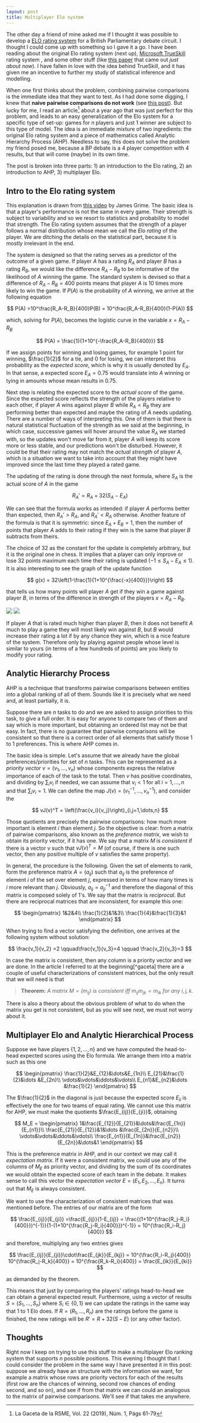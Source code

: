 ```yaml
---
layout: post
title: Multiplayer Elo system
---
```




The other day a friend of mine asked me if I thought it was possible to develop a [ELO rating system](https://en.wikipedia.org/wiki/Elo_rating_system) for a British Parliamentary debate circuit. I thought I could come up with something so I gave it a go. I have been reading about the original Elo rating system (next up), [Microsoft TrueSkill](https://www.microsoft.com/en-us/research/project/trueskill-ranking-system/) rating system , and some other stuff (like [this paper](https://arxiv.org/abs/2101.00400) that came out *just about now*). I have fallen in love with the idea behind TrueSkill, and it has given me an incentive to further my study of statistical inference and modelling. 

When one first thinks about the problem, combining pairwise comparisons is the immediate idea that they want to test. As I had done some digging, I knew that **naive pairwise comparisons do not work** (see [this post](https://www.gautamnarula.com/rating/)). But lucky for me, I read an article[^1] about a year ago that was just perfect for this problem, and leads to an easy generalization of the Elo system for a specific type of set-up: games for $n$ players and just $1$ winner are subject to this type of model. The idea is an immediate mixture of two ingredients: the original Elo rating system and a piece of mathematics called Analytic Hierarchy Process (AHP). Needless to say, this does not solve the problem my friend posed me, because a BP debate is a $4$ player competition with $4$ results, but that will come (maybe) in its own time.

The post is broken into three parts: 1) an introduction to the Elo rating, 2) an introduction to AHP, 3) multiplayer Elo.

## Intro to the Elo rating system

This explanation is drawn from [this video](https://www.youtube.com/watch?v=AsYfbmp0To0) by James Grime. The basic idea is that a player's performance is not the same in every game. Their strength is subject to variability and so we resort to statistics and probability to model that strength. The Elo rating system assumes that the strength of a player follows a normal distribution whose mean we call the *Elo rating* of the player. We are ditching the details on the statistical part, because it is mostly irrelevant in the end. 

The system is designed so that the rating serves as a predictor of the outcome of a given game. If player $A$ has a rating $R_A$ and player $B$ has a rating $R_B$, we would like the difference $R_A-R_B$ to be informative of the likelihood of $A$ winning the game. The standard system is devised so that a difference of $R_A-R_B = 400$ points means that player $A$ is $10$ times more likely to win the game. If $P(A)$ is the probability of $A$ winning, we arrive at the following equation



$$
P(A)  =10^\frac{R_A-R_B}{400}P(B) = 10^\frac{R_A-R_B}{400}(1-P(A))
$$



which, solving for $P(A)$, becomes the logistic curve in the variable $x = R_A-R_B$ 



$$
P(A) = \frac{1}{1+10^{-\frac{R_A-R_B}{400}}}
$$



If we assign points for winning and losing games, for example $1$ point for winning, $\frac{1}{2}$ for a tie, and $0$ for losing, we can interpret this probability as the *expected score*, which is why it is usually denoted by $E_A$. In that sense, a expected score $E_A = 0.75$ would translate into $A$ winning or tying in amounts whose mean results in $0.75$.

Next step is relating the expected score to the *actual score* of the game. Since the expected score reflects the strength of the players relative to each other, if player $A$ wins against player $B$ while $R_A<R_B$ they are performing better than expected and maybe the rating of $A$ needs updating. There are a number of ways of interpreting this. One of them is that there is natural statistical fluctuation of the strength as we said at the beginning, in which case, successive games will hover around the value $R_A$ we started with, so the updates won't move far from it, player $A$ will keep its score more or less stable, and our predictions won't be disturbed. However, it could be that their rating may not match the *actual strength* of player $A$, which is a situation we want to take into account that they might have improved since the last time they played a rated game. 

The updating of the rating is done through the next formula, where $S_A$ is the actual score of $A$ in the game


$$
R_A' = R_A +32(S_A-E_A)
$$


We can see that the formula works as intended: if player $A$ performs better than expected, then $R_A' >R_A$, and $R_A'<R_A$ otherwise. Another feature of the formula is that it is symmetric: since $E_A+E_B = 1$, then the number of points that player $A$ adds to their rating if they win is the same that player $B$ subtracts from theirs.

The choice of $32$ as the constant for the update is completely arbitrary, but it is the original one in chess. It implies that a player can only improve or lose $32$ points maximum each time their rating is updated ($-1\leq S_A-E_A \leq 1$). It is also interesting to see the graph of the update function


$$
g(x) = 32\left(1-\frac{1}{1+10^{\frac{-x}{400}}}\right)
$$


that tells us how many points will player $A$ get if they win a game against player $B$, in terms of the difference in strength of the players $x = R_A-R_B$.


<img src="/pictures/2021-02-18-multiplayer-elo\update_function_light.svg" class="pic_lightmode">
<img src="/pictures/2021-02-18-multiplayer-elo\update_function_dark.svg" class="pic_darkmode">



If player $A$ that is rated much higher than player $B$, then it does not benefit $A$ much to play a game they will most likely win against $B$, but $B$ would increase their rating a lot if by any chance they win, which is a nice feature of the system. Therefore only by playing against people whose level is similar to yours (in terms of a few hundreds of points) are you likely to modify your rating.



## Analytic Hierarchy Process

AHP is a technique that transforms pairwise comparisons between entities into a global ranking of all of them. Sounds like it is precisely what we need and, at least partially, it is. 

Suppose there are $n$ tasks to do and we are asked to assign priorities to this task, to give a full order. It is easy for anyone to compare two of them and say which is more important, but obtaining an ordered list may not be that easy. In fact, there is no guarantee that pairwise comparisons will be consistent so that there is a correct order of all elements that satisfy those 1 to 1 preferences. This is where AHP comes in.

The basic idea is simple. Let's assume that we already have the global preferences/priorities for set of $n$ tasks. This can be represented as a *priority vector* $v=(v_1,\dots,v_n)$ whose components express the relative importance of each of the task to the total. Then $v$ has positive coordinates, and dividing by $\sum_i v_i$ if needed, we can assume that $v_i<1$ for all $i=1,\dots,n$ and that $\sum_i v_i = 1$. We can define the map $J(v) = (v_1^{-1},\dots,v_n^{-1})$, and consider the


$$
vJ(v)^T = \left(\frac{v_i}{v_j}\right)_{i,j=1,\dots,n}
$$


Those quotients are precisely the pairwise comparisons: how much more important is element $i$ than element $j$. So the objective is clear: from a matrix of pairwise comparisons, also known as the *preference matrix*, we wish to obtain its priority vector, if it has one. We say that a matrix $M$ is *consistent* if there is a vector $v$ such that $vJ(v)^T = M$ (of course, if there is one such vector, then any positive multiple of $v$ satisfies the same property).

In general, the procedure is the following. Given the set of elements to rank, form the preference matrix $A=(a_{ij})$ such that $a_{ij}$ is the preference of element $i$ of the set over element $j$, expressed in terms of how many times is $i$ more relevant than $j$. Obviously,  $a_{ij} = a_{ji}^{-1}$ and therefore the diagonal of this matrix is composed solely of $1$'s. We say that the matrix is *reciprocal*. But there are reciprocal matrices that are inconsistent, for example this one:



$$
\begin{pmatrix}
1&2&4\\
\frac{1}{2}&1&3\\
\frac{1}{4}&\frac{1}{3}&1
\end{pmatrix}
$$



When trying to find a vector satisfying the definition, one arrives at the following system without solution:



$$
\frac{v_1}{v_2} =2 \qquad\frac{v_1}{v_3}=4 \qquad \frac{v_2}{v_3}=3
$$



In case the matrix is consistent, then any column is a priority vector and we are done. In the article I referred to at the beginning[^gaceta] there are a couple of useful characterizations of consistent matrices, but the only result that we will need is that

> **Theorem:** *A matrix $M=(m_{ij})$ is consistent iff $m_{ij}m_{jk}=m_{ik}$ for any $i,j,k$.* 

There is also a theory about the obvious problem of what to do when the matrix you get is not consistent, but as you will see next, we must not worry about it.



## Multiplayer Elo and Analytic Hierarchical Process

Suppose we have players $\{1,2,\dots,n\}$ and we have computed the head-to-head expected scores using the Elo formula. We arrange them into a matrix such as this one



$$
\begin{pmatrix}
\frac{1}{2}&E_{12}&\dots&E_{1n}\\
E_{21}&\frac{1}{2}&\dots &E_{2n}\\
\vdots&\vdots&\ddots&\vdots\\
E_{n1}&E_{n2}&\dots &\frac{1}{2}
\end{pmatrix}
$$



The $\frac{1}{2}$ in the diagonal is just because the expected score $E_{ii}$ is effectively the one for two teams of equal rating. We cannot use this matrix for AHP, we must make the quotients $\frac{E_{ij}}{E_{ji}}$, obtaining



$$
M_E = 
\begin{pmatrix}
1&\frac{E_{12}}{E_{21}}&\dots&\frac{E_{1n}}{E_{n1}}\\
\frac{E_{21}}{E_{12}}&1&\dots &\frac{E_{2n}}{E_{n2}}\\
\vdots&\vdots&\ddots&\vdots\\
\frac{E_{n1}}{E_{1n}}&\frac{E_{n2}}{E_{2n}}&\dots&1
\end{pmatrix}
$$



This is the preference matrix in AHP, and in our context we may call it *expectation matrix*. If it were a consistent matrix, we could use any of the columns of $M_E$ as priority vector, and dividing by the sum of its coordinates we would obtain the expected score of each team in the debate. It makes sense to call this vector the *expectation vector* $E = (E_1,E_2,\dots,E_n)$. It turns out that $M_E$ is always consistent. 

We want to use the characterization of consistent matrices that was mentioned before. The entries of our matrix are of the form



$$
\frac{E_{ij}}{E_{ji}} =\frac{E_{ij}}{1-E_{ij}} = \frac{(1+10^{\frac{R_j-R_i}{400}})^{-1}}{1-(1+10^{\frac{R_j-R_i}{400}})^{-1}} = 10^{\frac{R_i-R_j}{400}}
$$



and therefore, multiplying any two entries gives



$$
\frac{E_{ij}}{E_{ji}}\cdot\frac{E_{jk}}{E_{kj}} = 10^{\frac{R_i-R_j}{400}} 10^{\frac{R_j-R_k}{400}} =  10^{\frac{R_k-R_i}{400}} = \frac{E_{ik}}{E_{ki}}
$$



as demanded by the theorem.

This means that just by comparing the players' ratings head-to-head we can obtain a general expected result. Furthermore, using a vector of results $S = (S_1,\dots, S_n)$ where $S_i\in\{0,1\}$ we can update the ratings in the same way that 1 to 1 Elo does. If $R = (R_1, \dots,R_n)$ are the ratings before the game is finished, the new ratings will be $R' = R+32(S-E)$ (or any other factor). 



## Thoughts

Right now I keep on trying to use this stuff to make a multiplayer Elo ranking system that supports $n$ possible positions. This evening I thought that I could consider the problem in the same way I have presented it in this post: suppose we already have an structure with the information we want, for example a matrix whose rows are priority vectors for each of the results (first row are the chances of winning, second row chances of ending second, and so on), and see if from that matrix we can could an analogous to the matrix of pairwise comparisons. We'll see if that takes me anywhere.

[^1]: La Gaceta de la RSME, Vol. 22 (2019), Núm. 1, Págs 61-79














